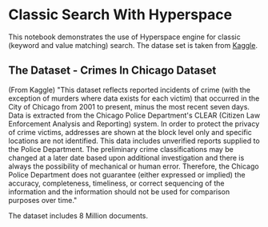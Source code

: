 # Classic Search With Hyperspace
This notebook demonstrates the use of Hyperspace engine for classic (keyword and value matching) search. The datase set is taken from [Kaggle](https://www.kaggle.com/datasets/chicago/chicago-crime).

## The Dataset - Crimes In Chicago Dataset
(From Kaggle)
"This dataset reflects reported incidents of crime (with the exception of murders where data exists for each victim) that occurred in the City of Chicago from 2001 to present, minus the most recent seven days. Data is extracted from the Chicago Police Department's CLEAR (Citizen Law Enforcement Analysis and Reporting) system. In order to protect the privacy of crime victims, addresses are shown at the block level only and specific locations are not identified. This data includes unverified reports supplied to the Police Department. The preliminary crime classifications may be changed at a later date based upon additional investigation and there is always the possibility of mechanical or human error. Therefore, the Chicago Police Department does not guarantee (either expressed or implied) the accuracy, completeness, timeliness, or correct sequencing of the information and the information should not be used for comparison purposes over time."

The dataset includes 8 Million documents.
